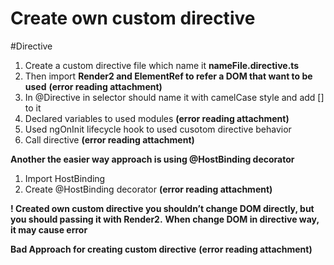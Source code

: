 # Create own custom directive
#Directive
1. Create a custom directive file which name it **nameFile.directive.ts**
2. Then import **Render2 and ElementRef to refer a DOM that want to be used**
 **(error reading attachment)**
3. In @Directive in selector should name it with camelCase style and add [] to it
 4. Declared variables to used modules
 **(error reading attachment)**
5. Used ngOnInit lifecycle hook to used cusotom directive behavior 
6. Call directive
 **(error reading attachment)**

**Another the easier way approach is using @HostBinding decorator**
1. Import HostBinding
2. Create @HostBinding decorator
 **(error reading attachment)**

**! Created own custom directive you shouldn’t change DOM directly, but you should passing it with Render2.**
**When change DOM in directive way, it may cause error**

**Bad Approach for creating custom directive**
 **(error reading attachment)**